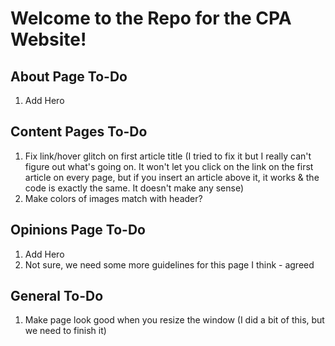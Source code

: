 # Welcome to the Repo for the CPA Website!

## About Page To-Do
1. Add Hero

## Content Pages To-Do
1. Fix link/hover glitch on first article title (I tried to fix it but I really can't figure out what's going on. It won't let you click on the link on the first article on every page, but if you insert an article above it, it works & the code is exactly the same. It doesn't make any sense)
2. Make colors of images match with header?

## Opinions Page To-Do
1. Add Hero
2. Not sure, we need some more guidelines for this page I think - agreed

## General To-Do
1. Make page look good when you resize the window (I did a bit of this, but we need to finish it)

